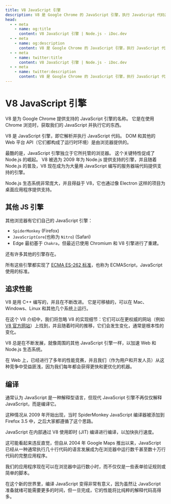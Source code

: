 ```yaml
---
title: V8 JavaScript 引擎
description: V8 是 Google Chrome 的 JavaScript 引擎，执行 JavaScript 代码并提供运行时环境。它独立于浏览器并促进了 Node.js 的发展，支持服务器端代码和桌面应用程序。
head:
  - - meta
    - name: og:title
      content: V8 JavaScript 引擎 | Node.js - iDoc.dev
  - - meta
    - name: og:description
      content: V8 是 Google Chrome 的 JavaScript 引擎，执行 JavaScript 代码并提供运行时环境。它独立于浏览器并促进了 Node.js 的发展，支持服务器端代码和桌面应用程序。
  - - meta
    - name: twitter:title
      content: V8 JavaScript 引擎 | Node.js - iDoc.dev
  - - meta
    - name: twitter:description
      content: V8 是 Google Chrome 的 JavaScript 引擎，执行 JavaScript 代码并提供运行时环境。它独立于浏览器并促进了 Node.js 的发展，支持服务器端代码和桌面应用程序。
---
```



# V8 JavaScript 引擎

V8 是为 Google Chrome 提供支持的 JavaScript 引擎的名称。 它是在使用 Chrome 浏览时，获取我们的 JavaScript 并执行它的东西。

V8 是 JavaScript 引擎，即它解析并执行 JavaScript 代码。 DOM 和其他的 Web 平台 API（它们都构成了运行时环境）是由浏览器提供的。

最酷的是，JavaScript 引擎独立于它所托管的浏览器。 这个关键特性促成了 Node.js 的崛起。 V8 被选为 2009 年为 Node.js 提供支持的引擎，并且随着 Node.js 的普及，V8 现在成为为大量用 JavaScript 编写的服务器端代码提供支持的引擎。

Node.js 生态系统非常庞大，并且得益于 V8，它也通过像 Electron 这样的项目为桌面应用程序提供支持。

## 其他 JS 引擎

其他浏览器有它们自己的 JavaScript 引擎：

+ `SpiderMonkey` (Firefox)
+ `JavaScriptCore`(也称为 `Nitro`) (Safari)
+ Edge 最初基于 `Chakra`，但最近已使用 Chromium 和 V8 引擎进行了重建。

还有许多其他的引擎存在。

所有这些引擎都实现了 [ECMA ES-262 标准](https://www.ecma-international.org/publications-and-standards/standards/ecma-262/)，也称为 ECMAScript，JavaScript 使用的标准。

## 追求性能

V8 是用 C++ 编写的，并且在不断改进。 它是可移植的，可以在 Mac、Windows、Linux 和其他几个系统上运行。

在这个 V8 介绍中，我们将忽略 V8 的实现细节：它们可以在更权威的网站（例如 [V8 官方网站](https://v8.dev/)）上找到，并且随着时间的推移，它们会发生变化，通常是根本性的变化。

V8 总是在不断发展，就像周围的其他 JavaScript 引擎一样，以加速 Web 和 Node.js 生态系统。

在 Web 上，已经进行了多年的性能竞赛，并且我们（作为用户和开发人员）从这种竞争中受益匪浅，因为我们每年都会获得更快和更优化的机器。


## 编译

通常认为 JavaScript 是一种解释型语言，但现代 JavaScript 引擎不再仅仅解释 JavaScript，而是编译它。

这种情况从 2009 年开始出现，当时 SpiderMonkey JavaScript 编译器被添加到 Firefox 3.5 中，之后大家都遵循了这个思路。

JavaScript 在内部通过 V8 使用即时 (JIT) 编译进行编译，以加快执行速度。

这可能看起来违反直觉，但自从 2004 年 Google Maps 推出以来，JavaScript 已经从一种通常执行几十行代码的语言发展成为在浏览器中运行数千甚至数十万行代码的完整应用程序。

我们的应用程序现在可以在浏览器中运行数小时，而不仅仅是一些表单验证规则或简单的脚本。

在这个新的世界里，编译 JavaScript 变得非常有意义，因为虽然让 JavaScript 准备就绪可能需要更多的时间，但一旦完成，它的性能将比纯粹的解释代码高得多。

